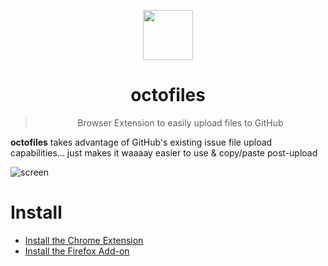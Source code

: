 <p align="center"><img src="https://user-images.githubusercontent.com/459713/53930194-77a64680-405e-11e9-870c-f0f15d039230.png" height="80px" width="80px" alt=""></p>

<h1 align="center">octofiles</h1>

<blockquote>
  <p align="center">Browser Extension to easily upload files to GitHub</p>
</blockquote>

**octofiles** takes advantage of GitHub's existing issue file upload capabilities... just makes it waaaay easier to use & copy/paste post-upload

![screen](https://user-images.githubusercontent.com/459713/53932771-50a14200-4069-11e9-9ffb-69cea6ecad44.gif)

# Install
- [Install the Chrome Extension](https://chrome.google.com/webstore/detail/octofiles/dbbinlnmlpconpmbecdekkpbhiibhghi)
- [Install the Firefox Add-on](https://addons.mozilla.org/en-US/developers/addon/octofiles/edit)
